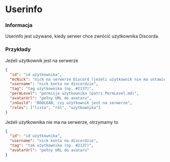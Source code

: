 # Userinfo

### Informacja

Userinfo jest używane, kiedy serwer chce zwrócić użytkownika Discorda.

### Przykłady

Jeżeli użytkownik jest na serwerze

```json
{
  "id": "id użytkownika",
  "mcNick": "nick na serwerze Discord (jeżeli użytkownik nie ma ustawionego nicku, nie ma tego klucza)",
  "username": "nick konta na discordzie",
  "tag": "tag użytkownika (np. #2137)",
  "permLevel": "permisje użytkownika (patrz PermLevel.md)",
  "avatarUrl": "pełny URL do avataru",
  "inGuild": "BOOLEAN, czy użytkownik jest na serwerze",
  "roles": ["lista", "ról", "użytkownika"]
}
```

Jeżeli użytkownika nie ma na serwerze, otrzymamy to

```json
{
  "id": "id użytkownika",
  "username": "nick konta na discordzie",
  "tag": "tak użytkownika (np. #2137)",
  "avatarUrl": "pełny URL do avataru"
}
```
